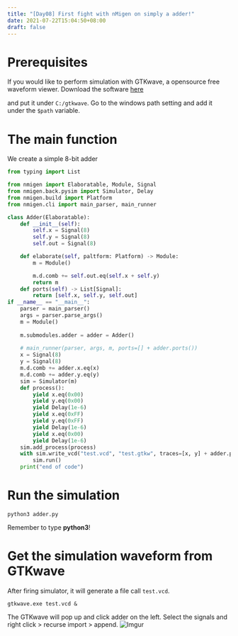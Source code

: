 ```yaml
---
title: "[Day08] First fight with nMigen on simply a adder!"
date: 2021-07-22T15:04:50+08:00
draft: false
---
```

# Prerequisites
If you would like to perform simulation with GTKwave, a opensource free waveform viewer.
Download the software [here](https://sourceforge.net/projects/gtkwave/)

and put it under `C:/gtkwave`.
Go to the windows path setting and add it under the `$path` variable.
# The main function
We create a simple 8-bit adder
```python
from typing import List

from nmigen import Elaboratable, Module, Signal
from nmigen.back.pysim import Simulator, Delay
from nmigen.build import Platform
from nmigen.cli import main_parser, main_runner

class Adder(Elaboratable):
    def __init__(self):
        self.x = Signal(8)
        self.y = Signal(8)
        self.out = Signal(8)

    def elaborate(self, paltform: Platform) -> Module:
        m = Module()

        m.d.comb += self.out.eq(self.x + self.y)
        return m 
    def ports(self) -> List[Signal]:
        return [self.x, self.y, self.out]
if __name__ == "__main__":
    parser = main_parser()
    args = parser.parse_args()
    m = Module()
    
    m.submodules.adder = adder = Adder()
    
    # main_runner(parser, args, m, ports=[] + adder.ports())
    x = Signal(8)
    y = Signal(8)
    m.d.comb += adder.x.eq(x)
    m.d.comb += adder.y.eq(y)
    sim = Simulator(m)
    def process():
        yield x.eq(0x00)
        yield y.eq(0x00)
        yield Delay(1e-6)
        yield x.eq(0xFF)
        yield y.eq(0xFF)
        yield Delay(1e-6)
        yield x.eq(0x00)
        yield Delay(1e-6)
    sim.add_process(process)
    with sim.write_vcd("test.vcd", "test.gtkw", traces=[x, y] + adder.ports()):
        sim.run()
    print("end of code")
```
# Run the simulation
```
python3 adder.py
```
Remember to type <strong>python3</strong>!
# Get the simulation waveform from GTKwave
After firing simulator, it will generate a file call `test.vcd`.
```
gtkwave.exe test.vcd &
```
The GTKwave will pop up and click adder on the left. Select the signals and right click > recurse import > append.
![Imgur](https://i.imgur.com/CT8hlQR.png)
